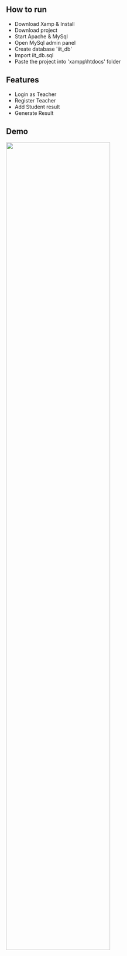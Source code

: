 ## How to run
  - Download Xamp & Install
  - Download project
  - Start Apache & MySql
  - Open MySql admin panel
  - Create database 'iit_db'
  - Import iit_db.sql
  - Paste the project into 'xampp\htdocs\' folder

## Features
  - Login as  Teacher
  - Register Teacher
  - Add Student result
  - Generate Result
 
## Demo
[<img src="https://img.youtube.com/vi/dihHTIfdTvo/hqdefault.jpg" width="75%">](https://www.youtube.com/watch?v=dihHTIfdTvo)
